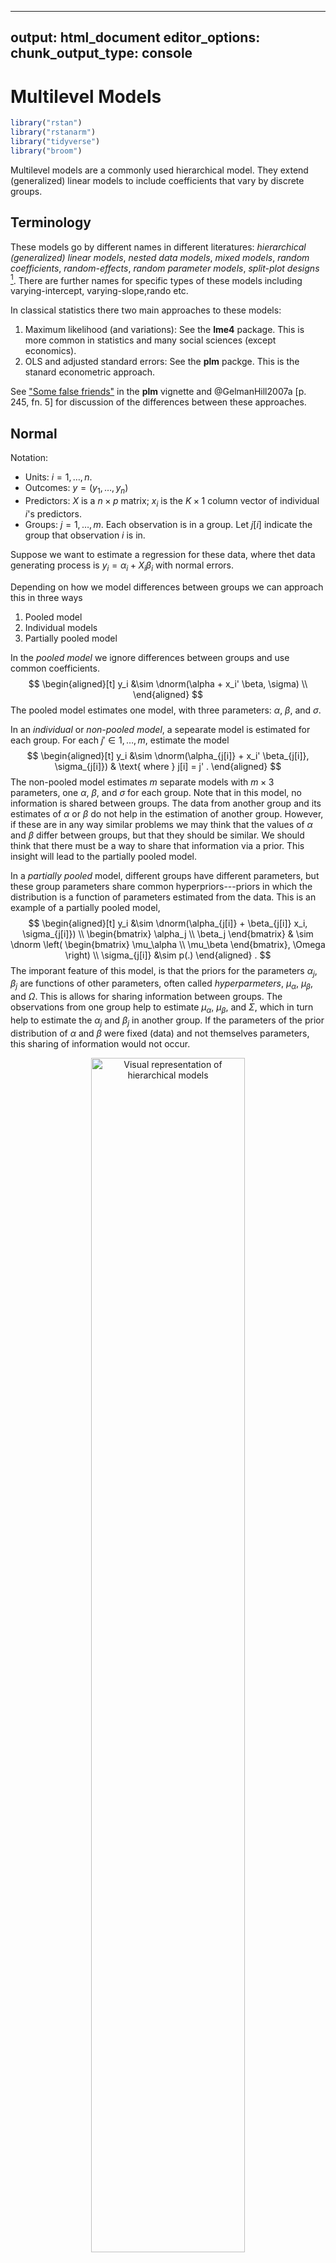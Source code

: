 
---
output: html_document
editor_options:
  chunk_output_type: console
---
# Multilevel Models




```r
library("rstan")
library("rstanarm")
library("tidyverse")
library("broom")
```

Multilevel models are a commonly used hierarchical model.
They extend (generalized) linear models to include coefficients that vary by discrete groups.

## Terminology

These models go by different names in different literatures:
*hierarchical (generalized) linear models*, *nested data models*,
*mixed models*, *random coefficients*, *random-effects*,
*random parameter models*,  *split-plot designs* [^mlm-names].
There are further names for specific types of these models including varying-intercept, varying-slope,rando etc.

In classical statistics there two main approaches to these models:

1.  Maximum likelihood (and variations): See the **lme4** package. This
    is more common in statistics and many social sciences (except economics).
1.  OLS and adjusted standard errors: See the **plm** packge. This is the
    stanard econometric approach.

See ["Some false friends"](https://cran.r-project.org/web/packages/plm/vignettes/plm.pdf) in the **plm** vignette and @GelmanHill2007a [p. 245, fn. 5] for discussion of the differences between these approaches.


## Normal

Notation:

-   Units: $i = 1, \dots, n$.
-   Outcomes: $y = (y_1, \dots, y_n)$
-   Predictors: $X$ is a $n \times p$ matrix; $x_i$ is the $K \times 1$
    column vector of individual $i$'s predictors.
-   Groups: $j = 1, \dots, m$. Each observation is in a group.
    Let $j[i]$ indicate the group that observation $i$ is in.

Suppose we want to estimate a regression for these data, where thet data generating process is $y_i = \alpha_i + X_i \beta_i$ with normal errors.

Depending on how we model differences between groups we can approach this in
three ways

1.  Pooled model
2.  Individual models
3.  Partially pooled model

In the *pooled model* we ignore differences between groups and use common
coefficients.
$$
\begin{aligned}[t]
y_i &\sim \dnorm(\alpha + x_i' \beta, \sigma) \\
\end{aligned}
$$
The pooled model estimates one model, with three parameters: $\alpha$, $\beta$,
and $\sigma$.

In an *individual* or *non-pooled model*, a sepearate model is estimated for each group.
For each $j' \in 1, \dots, m$, estimate the model
$$
\begin{aligned}[t]
y_i &\sim \dnorm(\alpha_{j[i]} + x_i' \beta_{j[i]}, \sigma_{j[i]}) & \text{ where } j[i] = j' .
\end{aligned}
$$
The non-pooled model estimates $m$ separate models with $m \times 3$ parameters, one $\alpha$, $\beta$, and $\sigma$ for each group.
Note that in this model, no information is shared between groups.
The data from another group and its estimates of $\alpha$ or $\beta$ do not help in the estimation of another group.
However, if these are in any way similar problems we may think that the values of $\alpha$ and $\beta$ differ between groups, but that they should be similar.
We should think that there must be a way to share that information via a prior.
This insight will lead to the partially pooled model.

In a *partially pooled* model, different groups have different parameters, but
these group parameters share common hyperpriors---priors in which the distribution is a function of parameters estimated from the data.
This is an example of a partially pooled model,
$$
\begin{aligned}[t]
y_i &\sim \dnorm(\alpha_{j[i]} + \beta_{j[i]} x_i, \sigma_{j[i]}) \\
  \begin{bmatrix}
  \alpha_j \\
  \beta_j
  \end{bmatrix}
& \sim
\dnorm
\left(
  \begin{bmatrix}
  \mu_\alpha \\
  \mu_\beta
  \end{bmatrix},
\Omega
\right) \\
\sigma_{j[i]} &\sim p(.)
\end{aligned} .
$$
The imporant feature of this model, is that the priors for the parameters $\alpha_j$, $\beta_j$ are functions of other parameters, often called *hyperparmeters*, $\mu_{\alpha}$, $\mu_{\beta}$, and $\Omega$.
This is allows for sharing information between groups.
The observations from one group help to estimate $\mu_{\alpha}$, $\mu_{\beta}$,
and $\Sigma$, which in turn help to estimate the $\alpha_j$ and $\beta_j$ in another group.
If the parameters of the prior distribution of $\alpha$ and $\beta$ were fixed (data) and not themselves parameters, this sharing of information would not occur.

<div class="figure" style="text-align: center">
<img src="multilevel_files/figure-html/unnamed-chunk-4-1.png" alt="Visual representation of hierarchical models" width="70%" />
<p class="caption">(\#fig:unnamed-chunk-4)Visual representation of hierarchical models</p>
</div>

We can also allow some parameters to vary between groups, but pool other parameters.

*Group-heteroskedastic*: Assume that the intercept ($\alpha$) and slope ($\beta$) are the same across groups, but allow the scale of the regression error to vary between groups.
$$
\begin{aligned}[t]
y_i &\sim \dnorm(\alpha + x'_i \beta, \sigma_{j[i]}) \\
\log \sigma_j &\sim \dnorm(\tau, \psi)
\end{aligned}
$$
The prior on the $\log \sigma_j$ has two parameters, $\tau$ (the average log-standard deviation of the errors) and $\psi$, which determines the level of heteroskedasticity.

In a *varying-intercept* model keep the slope coefficients ($\beta$) common between groups, but allow the intercepts ($\alpha_j$) to vary by group.
$$
\begin{aligned}[t]
y_i &\sim \dnorm(\alpha_{j[i]} + \beta x_i, \sigma) \\
\alpha_{j} &\sim \dnorm(\mu_\alpha, \omega_{\alpha})
\end{aligned}
$$

In a *varying-slope model*, the groups share a common intercept, $\alpha$, but the slope coefficient ($\beta$), varies between groups.

$$
\begin{aligned}[t]
y_i &\sim \dnorm(\alpha + \beta_{j[i]} x_i, \sigma^2) \\
\beta_{j} & \sim \dnorm(\mu_{\beta}, \omega_{\beta})
\end{aligned}
$$
This is less common since it is hard to think of cases when it is appropriate.
More often, if the slope coefficient is allowed to vary between groups,
the the intercepts should as well.
This is the more-general *varying-slope varying-intercept* model,
$$
\begin{aligned}[t]
y_i &\sim \dnorm(\alpha + \beta_{j[i]} x_i, \sigma^2) \\
  \begin{bmatrix}
  \alpha_j \\
  \beta_j
  \end{bmatrix}
& \sim
\dnorm
\left(
  \begin{bmatrix}
  \mu_\alpha \\
  \mu_\beta
  \end{bmatrix},
\Omega
\right)
\end{aligned}
$$

## Example: Radon

This example models the presence of radon in houses in Minnesota which appears in @GelmanHill2007a and @BDA3.
This is partly derived from a [Stan Case Study](http://mc-stan.org/documentation/case-studies/radon.html), which uses `PyStan` instead of **rstan**.

### Data

The [radon](https://www.rdocumentation.org/packages/radon/topics/rstanarm) data is included in the **[rstanarm](https://cran.r-project.org/package=rstanarm)** package.

```r
data("radon", package = "rstanarm")
glimpse(radon)
#> Observations: 919
#> Variables: 4
#> $ floor       <int> 1, 0, 0, 0, 0, 0, 0, 0, 0, 0, 0, 0, 0, 0, 0, 0, 0,...
#> $ county      <fct> AITKIN, AITKIN, AITKIN, AITKIN, ANOKA, ANOKA, ANOK...
#> $ log_radon   <dbl> 0.8329, 0.8329, 1.0986, 0.0953, 1.1632, 0.9555, 0....
#> $ log_uranium <dbl> -0.689, -0.689, -0.689, -0.689, -0.847, -0.847, -0...
```

The data consist of 919  observations of radon levels of houses from 85 counties.


```r
radon_county <- radon %>%
  group_by(county) %>%
  summarise(log_radon_mean = mean(log_radon),
            log_radon_sd = sd(log_radon),
            log_uranium = mean(log_uranium),
            n = length(county)) %>%
  mutate(log_radon_se = log_radon_sd / sqrt(n))
```


```r
ggplot() +
  geom_boxplot(data = radon,
               mapping = aes(y = log_radon,
                             x = fct_reorder(county, log_radon, mean)),
               colour = "gray") +
  geom_point(data = radon,
             mapping = aes(y = log_radon,
                           x = fct_reorder(county, log_radon, mean)),
             colour = "gray") +
  geom_point(data = radon_county,
             mapping = aes(x = fct_reorder(county, log_radon_mean),
                           y = log_radon_mean),
             colour = "black") +
  coord_flip() +
  labs(y = "log(radon)", x = "")
```

<img src="multilevel_files/figure-html/unnamed-chunk-6-1.png" width="70%" style="display: block; margin: auto;" />

The observations in counties vary in size,

```r
ggplot(radon_county, aes(x = log2(n))) +
         geom_density() +
         geom_rug()
```

<img src="multilevel_files/figure-html/unnamed-chunk-7-1.png" width="70%" style="display: block; margin: auto;" />

Unsurprisingly, there is more variation in county means among counties with smaller numbers
of observations.

```r
ggplot(radon_county, aes(y = log_radon_mean,
                         x = log2(n))) +
  geom_point()
```

<img src="multilevel_files/figure-html/unnamed-chunk-8-1.png" width="70%" style="display: block; margin: auto;" />
Much of this can be explained simply by sampling error.

## Radon Example

In this example we want to model the amount of radon (log scale) in a home.
Let $y_i$ be the *centered* and *scaled* log amount of radon in home $i$.

The simplest model is a pooled model, where all homes are modeled as iid draws
from a common distribution.
$$
\begin{aligned}[t]
y_i &\sim \dnorm(\alpha, \sigma) & \text{for } i \in 1, \dots, n \\
\alpha &\sim \dnorm(0, 10) \\
\sigma &\sim \dexp(1)
\end{aligned}
$$
where $\alpha$ and $\sigma$ are given weakly informative priors.
We will estimate these models **rstanarm** functions `stan_glm` and `stan_glmer`.


```r
fit_radon_1 <- stan_glm(log_radon ~ 1, data = radon, refresh = -1)
```

We can extend this to a no-pooling model with a different mean for each county.
Let $j[i] \in 1, \dots, m$ be the county of observation $i$.

$$
\begin{aligned}[t]
y_i &\sim \dnorm(\alpha_{j[i]}, \sigma) & \text{for } i \in 1, \dots, n \\
\alpha_j &\sim \dnorm(0, 10) & \text{for } j \in 1, \dots, m
\end{aligned}
$$
The $\alpha_j$ are all drawn from weakly informative prior distributions.
And although the $\alpha_j$ are drawn from the same prior distribution,
it has fixed parameters and thus no information is shared between observations in different counties.


```r
fit_radon_2 <- stan_glm(log_radon ~ -1 + county, data = radon, refresh = -1)
```

Finally, consider a partially pooled model.
Like the previous model, each county has its own mean value.
However, now these county-means share a prior which has its own parameters.
$$
\begin{aligned}[t]
y_i &\sim \dnorm(\alpha_{j[i]}, \sigma) & \text{for } i \in 1, \dots, n \\
\alpha_j &\sim \dnorm(\mu, \tau) & \text{for } j \in 1, \dots, m
\end{aligned}
$$
We could also write the model with the country-level average in the
mean equation for $y$, and the $\alpha_j$ values distributed around the county
level average, $\gamma$.
$$
\begin{aligned}[t]
y_i &\sim \dnorm(\alpha_{j[i]}, \sigma) & \text{for } i \in 1, \dots, n \\
\alpha_j &\sim \dnorm(\gamma, \tau) & \text{for } j \in 1, \dots, m \\
\tau &\sim \dexp(1)
\end{aligned}
$$

Hierarchical/multi-level generalized linear models can be estimated with
`stan_glmer`.

```r
fit_radon_3 <- stan_glmer(log_radon ~ (1 + floor | county), data = radon,
                          refresh = -1)
```

For each of these models extract the county means.

```r
alpha_1 <- tidyMCMC(fit_radon_1, conf.int = TRUE) %>%
  filter(term == "(Intercept)") %>%
  # add county
  mutate(county = list(unique(as.character(radon[["county"]])))) %>%
  unnest(county) %>%
  select(-term) %>%
  mutate(model = "Complete")
```


```r
alpha_2 <- tidyMCMC(fit_radon_2, conf.int = TRUE) %>%
  filter(str_detect(term, "^county")) %>%
  mutate(county = str_replace(term, "^county", "")) %>%
  select(-term) %>%
  mutate(model = "No")
```

See this [vignette](http://mc-stan.org/rstanarm/articles/pooling.html) for
extracting the random intercepts.

```r
alphas <- as.matrix(fit_radon_3, regex_pars = "^b\\[")
alpha_mean <- as.matrix(fit_radon_3, pars = "(Intercept)")
alpha_3 <- sweep(alphas, 1, alpha_mean, FUN = "+") %>%
  as_tibble() %>%
  gather(term, value) %>%
  group_by(term) %>%
  summarise(estimate = mean(value), conf.low = quantile(value, 0.025),
            conf.high = quantile(value, 0.975)) %>%
  ungroup() %>%
  mutate(county = str_match(term, "county:(.*)\\]")[ , 2]) %>%
  select(-term) %>%
  mutate(model = "Partial")
```


```r
all_models <-
  bind_rows(alpha_1, alpha_2, alpha_3) %>%
  # reorder county by size
  mutate(county = fct_reorder(county, estimate, mean))
```


```r
ggplot(all_models, aes(x = county, y = estimate, ymin = conf.low, ymax = conf.high,
             color = model)) +
  geom_pointrange(position = position_dodge(width = 1)) +
  coord_flip()
```

<img src="multilevel_files/figure-html/unnamed-chunk-15-1.png" width="70%" style="display: block; margin: auto;" />

## With Individual Covariates

Individual covariates can also be added.
$$
\begin{aligned}
y_i &\sim  N(\mu_i, \sigma^2) \\
\mu_i &= \alpha_{j[i]} + \beta~\mathtt{floor}_i  \\
\alpha_j &\sim \dnorm(\gamma, \tau) & \text{for } j \in 1, \dots, m \\
\beta &\sim \dnorm(0, 2.5)\\
\tau &\sim \dexp(1) \\
\gamma &\sim \dnorm(0, 10)
\end{aligned}
$$
This is often called a *varying intercept* model or the *random effects* model.
Each county has a different intercept, but a common value of $\beta$.
Note that the prior on $\beta$ assumes that $y$ and $\mathtt{floor}$ are centered and scaled.

We can estimate this with `stan_glmer` as follows:

```r
fit_radon_4 <- stan_glmer(log_radon ~ (1 | county) + floor,
                          data = radon,
                          refresh = -1)
```

We could also allow the parameter of $\beta$ to vary between counties and give it a prior distribution.
$$
\begin{aligned}
y_i &\sim  N(\mu_i, \sigma^2) \\
\mu_i &= \alpha_{j[i]} + \beta_{j[i]}~\mathtt{floor}_i
\end{aligned}
$$
Both $\alpha_j$ and $\beta_j$ need to be given hierarchical priors.
Since there are features common to each group, it is common to specify a prior
that allows these parameters to be correlated, such as a multivariate normal
distribution with mean $\gamma$ and covariance $\Sigma$,
$$
\begin{aligned}[t]
\begin{bmatrix}
\alpha_j \\
\beta_j
\end{bmatrix} &\sim
\dnorm\left(\begin{bmatrix}\gamma_{\alpha} \\ \gamma_{\beta} \end{bmatrix}, \Sigma\right) \\
\end{aligned}
$$
The vector of locations of $\alpha$ and $\beta$ can be given weakly informative
priors, which can be the same as the pooled parameters would be given,
$$
\begin{aligned}
\gamma_{\alpha} &\sim \dnorm(0, 10) \\
\gamma_{\beta} &\sim \dnorm(0, 2.5) \\
\end{aligned}
$$
The prior distribution for the covariance matrix is more complicated.
See the section [Priors for Covariances] for a discussion of appropriate prior
distirbutions.

If instead, $\alpha_j$ and $\beta_j$ were given inproper priors, or
alternatively, $\Sigma \to \tau I$ where $\tau \to \infty$, then this model
would be equivalent to an MLE model in with county fixed effects, and with
`county` interacted with `floor`, e.g. `log_radon ~ county * floor`.

This model is often called a *(varying-intercept) varying-slope* model, or
a *random coefficients* model.
It can be estimated as:

```r
fit_radon_5 <- stan_glmer(log_radon ~ (1 + floor | county),
                          data = radon,
                          refresh = -1)
```


```r
plot(fit_radon_5, regex_pars = c("^b\\[floor"))
```

<img src="multilevel_files/figure-html/unnamed-chunk-18-1.png" width="70%" style="display: block; margin: auto;" />


## With Group-Level Covariates

Group-level covariates could also be added as predictors.
$$
\begin{aligned}
y_i &\sim  N(\mu_i, \sigma^2) \\
\mu_i &= \alpha_{j[i]} + \beta~\mathtt{log\_uranium}_{j[i]}  \\
\alpha_j &\sim \dnorm(\gamma, \tau) & \text{for } j \in 1, \dots, m \\
\beta &\sim \dnorm(0, 2.5)\\
\tau &\sim \dexp(1) \\
\gamma &\sim \dnorm(0, 10)
\end{aligned}
$$

We could also write that model with group-level predictors included in the prior fthe group level intercepts as
$$
\begin{aligned}
y_i &\sim  N(\mu_i, \sigma^2) \\
\mu_i &= \alpha_{j[i]} \\
\alpha_j &\sim \dnorm(\gamma +  \beta~\mathtt{log\_uranium}_j, \tau) & \text{for } j \in 1, \dots, m \\
\end{aligned}
$$
These two models are equivalent.
However, they may have different sampling efficiencies.
Generally, in estimation, the first form in which the group-level predictors are included in the top level is used.

To estimate this model with `stan_glmer` run the following.

```r
fit_radon_6 <- stan_glmer(log_radon ~ (1 | county) + log_uranium,
                          data = radon,
                          refresh = -1)
```

## Pooling of Hierarchical Parameters

What does partial pooling do?  
This is easiest to understand in a simple mean-model with normal errors.
$$
\begin{aligned}[t]
y &\sim \dnorm(\mu_{j[i]}, \sigma) \\
\mu_{j} &\sim \dnorm(\gamma, \tau) .
\end{aligned}
$$
If the hyperparameters were known, the posterior of $\mu_j$ is
$$
\mu_j | y, \gamma, \sigma, \tau \sim \dnorm(\hat{\mu}_j, V_j)
$$
where
$$
\begin{aligned}[t]
\hat{\mu}_j &= \frac{\frac{n_j}{\sigma^2} \bar{y}_j + \frac{1}{\tau^2} \gamma}{\frac{n_j}{\sigma^2} + \frac{1}{\tau^2}} \\
V_j &= \frac{1}{\frac{n_j}{\sigma^2} + \frac{1}{\tau^2}}
\end{aligned}
$$

How does this vary depending on the size of the group, $n_j$?

| Sample size, $n_j$              | Estimate of $\hat{\mu}_j$                                       |
| ------------------------------- | --------------------------------------------------------------- |
| $n_j = 0$                       | $\hat{\mu}_j = \gamma$ (complete pooling)                       |
| $n_j < \frac{\sigma^2}{\tau^2}$ | $\hat{\mu}_j$ closer to $\gamma$                                |
| $n_j = \frac{\sigma^2}{\tau^2}$ | $\hat{\mu}_j = \frac{1}{2} \bar{y}_j + \frac{1}{2} \gamma$      |
| $n_j > \frac{\sigma^2}{\tau^2}$ | $\hat{\mu}_j$ closer to $\bar{y}_j$                             |
| $n_j = \infty$                  | $\hat{\mu}_j = \bar{y}_j$ (no pooling)                          |

When the sample size of the group is large, the prior data from other groups provides little additional informiation and the posterior is dominated by the observations in that group.
However, when the sample size of the group is small, there is little information coming from the groups own observations and prior data from other groups can have a big influence on the posterior.
We even have posterior estimates of groups and observations from groups we have not seen before due to the estimated distribution of group means.

This is a good reason to use partial pooling.
If there is enough data it will converge to the no-pooling case, but if there is not it will degrade to the full-pooling case.

If instead the group means $\mu_j$ were known, we can calculate some crude estimates.
The *data variance*, $\sigma^2$, is the residual variance,
$$
\E(\sigma^2 | y, \mu)  = \frac{1}{n} \sum_{i = 1}^n (y - \mu_{j[i]})^2 .
$$
The global mean is approximately the average of the group-level means,
$$
\begin{aligned}[t]
\E(\gamma | y, \mu) &= \frac{1}{J} \sum_{i = 1}^n \mu_j \\
\Var(\gamma | y, \mu) &= \frac{1}{J} \tau^2
\end{aligned}
$$
The group level variance is $\tau^2$ is,
$$
\E(\tau^2 | y, \mu) = \frac{1}{J} \sum_{j = 1}^J (\mu_j - \gamma)^2
$$

## lme4

In R, the most widely used package to estimate mixed-effects models is **lme4**.
This estimates models using maximum likelihood or restricted maximum likelihood methods (REML).
This will be faster than using full-Bayesian methods but also underestimate the uncertainty, as well as being a worse approximation of the posterior.
Additionally, in frequentist inference, the meaning of the random effects is different; they are nuisance parameters and not given standard errors.

See @Bates2010a and @BatesMaechlerBolkerEtAl2014a for introductions to mixed-effects models with **lme4**.
These are also good introductions to classical approaches to mixed effects models.


```r
library("lme4")
```

Complete pooling

```r
fit_pooled <- lm(log_radon ~ county + floor, data = radon)
```
County-varying intercepts with no-pooling

```r
fit_intercept_nopool <- lm(log_radon ~ floor, data = radon)
```
County-varying intercepts with partial-pooling

```r
fit_intercept_partial <- lmer(log_radon ~ (1 | county) + floor, data = radon)
```
Varying slopes with no pooling:

```r
fit_slope_nopool <- lm(log_radon ~ county * floor, data = radon)
```
Varying slopes with partial pooling:

```r
fit_slope_partial <- lmer(log_radon ~ (1 + floor | county), data = radon)
```

We can also include a county-level variable (`log_uranium`) in various models:
With no-pooling,

```r
fit_slope_partial <- lm(log_radon ~ floor + log_uranium, data = radon)
```
With varying-intercepts

```r
fit_slope_partial <- lmer(log_radon ~ (1 | county) + floor + log_uranium,
                          data = radon)
```
With varying-intercepts and slopes,

```r
fit_slope_partial <- lmer(log_radon ~ (1 + floor | county) +  log_uranium,
                          data = radon)
```

## Priors for Covariances {#covariance-priors}

Traditinally the Wishart and inverse Wishart distributions have been used for modeling covariance  distributions. This was largely because they were in some cases conjugate
distributions. However, they have several poor properties.
See <https://github.com/pymc-devs/pymc3/issues/538#issuecomment-94153586>

A preferred approach is to first decompose the covariance matrix ($\Sigma$) into
a vector of standard deviations ($\omega$) and a correlation matrix ($R$),
$$
\Sigma = \diag(\omega) R \diag(\omega) ,
$$
and then place priors on each of those.

The preferred distribution for a  correlation distribution is
the LKJ distribution.
This distribution is proportional to a product of the determinant of the correlation matrix.
The LKJ distribution takes a single parameter $\eta > 0$.
It can be interpreted similarly to the the shape parameter of a symmetric Beta distribution.
When $\eta = 1$, then there is a uniform distribution over all correlation matrices.
As $\eta \to 1$, the correlation matrix approaches the identity matrix.
As $\eta \to 0$, the density has a trough at the identity matrix.
$$
\mathsf{LKJ}(R | \eta) \propto |R|^{\eta - 1}
$$

There are a few ways to assign prior distributions to the standard deviation vector, $\omega$.

The `lkj()` prior used by `stan_mvmer()` and `stan_jm()` assigns independent Half Student-t priors, with degrees of freedom $d$, and scale, $s_j$,
$$
\omega_j \sim \HalfStudentT(d, 0, s_j) .
$$

The `deconv()` prior used by `stan_glmer` decomposes the standard deviation vector further.
It notes that the trace of a covariance matrix is equal to the sum of the variances.
This suggests decomposing the variance vector ($\omega^2$) into the product of the
trace ($\psi^2$) and a simplex ($\pi$) which allocates how much of the total variance
is associated with each element.
$$
\begin{aligned}
\omega &= \psi \sqrt{\pi}
\end{aligned}
$$
The simplex is given a symmetric Dirichlet prior with concentration parameter $k$,
$$
\pi &\sim \ddirchlet(k, 1 / p).
$$
The default for `deconv()` is 1, for a uniform distribution over the space of simplex vectors of that size.

The square root of the trace ($\psi$) is given a gamma prior with shape parameter $a$
and scale parameter $b$,
$$
\psi &\sim \dgamma(a, b) .
$$
The default for `deconv()` is $a = 1$ and $b = 1$, which is equal to $\dexp(\psi | 1)$.

## Cetered and Non-centered Parameterizations

The natural way to write a hiearchical model is with a centered parameterization:
$$
\begin{aligned}[t]
y_i &\sim \dnorm(\alpha_{j[i]}, \sigma) \\
\alpha_{j} &\sim \dnorm(\mu_\alpha, \omega_{\alpha})
\end{aligned}
$$
However, this can be difficult to sample from. In particular, by construction,
the values of $\mu_{\alpha}$, $\omega_{\alpha}$, and $\alpha_j$ are going to be highly correlated.
This results in a posterior pattern called a "funnel" which is difficult for HMC
to sample due to the changes in the posterior curvature.

The centered paramerization centers and scales the distribution of the intercepts.
$$
\begin{aligned}[t]
y_i &\sim \dnorm(\alpha_{j[i]}, \sigma) \\
\alpha_{j} &\sim \mu_{\alpha} + \omega_{\alpha} \alpha^* \\
\alpha^*_{j} &\sim \dnorm(0, 1)
\end{aligned}
$$

These are two ways of writing the *same* model.
However, they change the parameters that the HMC algorithm is actively sampling
and thus can have different sampling performance.

However, neither is universally better.

-   If much data, the non-centered parameterization works better
-   If less data, the centered parameterization works better

And there is currently no ex-ante way to know which will work better, and at
what amount of "data" that the performance of one or the other is better.
However, one other reason to use the centered parameterization (if it is also scaled),
is that the Stan HMC implementation tends to be more efficient if all parameters
are on the scale.

See also

-   Stan Ref Ch 9 "Regression" has sections on hierarchical/multi-level models
-   Stan Ref Ch 22 "Reparameterizations & Change of Variables"
-   <http://twiecki.github.io/blog/2017/02/08/bayesian-hierchical-non-centered/>
-   <https://arxiv.org/pdf/1312.0906.pdf>
-   <https://www.youtube.com/watch?v=pHsuIaPbNbY&t=8s

## Extensions

-   Including group-level covariates

-   Prior distributions for hierarchical scale

-   Prediction. Hierarchical models can be use

    -   new obs in existing groups
    -   new group
    -   new obs in new group

-   Modeling correlation between intercept and slopes

-   Non-nested models

## Miscellaneous

### How many groups?

In classical discussions of multi-level or hierarchical models,
a common question is how many groups are required to be able to use random effects vs. fixed effects.

As noted earlier, random effects estimates the variance between group means. If there are few groups, there is not much information available to estimate this variance.
As such, random effects is not much different than fixed effects.

This literature provides many different rules of thumb for the number of groups necessary to be able to use random effects: 8, 10, 30, 50, or 100 [@Stegmueller2013a, p. 749].

@Stegmueller2013a finds that Bayesian method produces better multi-level-models than maximum likelihood methods for all numbers of groups.
ML methods do not suffer severe bias above 10-15 groups.
Bayesian point estimates are biased for smaller numbers of groups, but less than the ML.
Additionally, the Bayesian methods have better frequentist coverage than ML methods.

@BeckKatz2007a show that ML random coefficient models are superior in terms of efficiency to many types of pooled and un-pooled estimators in small samples.

### Correlation between Predictors and Errors

@BafumiGelman2006a analyze this case.

The standard suggestion in frequentist literature is to use a Hausman test
where the null hypothesis is that random effects are consistent. However,
@ClarkLinzer2014a note that in small samples this is likely to fail to reject
random effects; and in large samples, random effects behave like fixed effects
anyways.

## References

Texts and chapters on multi-level analysis:

-   Bayesian

    -   @GelmanHill2007a [Ch. 11-17].
    -   @BDA3 [Ch 5] "Hierarchical Models"
    -   @BDA3 [Ch 15] "Hierarchical Linear Models"
    -   @Jackman2009a [CHh. 7]
    -   @Draper2008a

-   Frequentist

    -   @Goldstein2011a
    -   @SnijdersBosker2011a
    -   @Rabe-HeskethSkrondal2012a
    -   @Jiang2007a

Stan model examples:

-   Stan models for [ARM](https://github.com/stan-dev/example-models/wiki/ARM-Models)
-   <http://mc-stan.org/documentation/case-studies/radon.html>
-   <https://biologyforfun.wordpress.com/2016/12/08/crossed-and-nested-hierarchical-models-with-stan-and-r/>

Examples of multilevel models

-   @Western1998a: economic growth for OECD countries

-   @GelmanKing1993a: US election polling

-   @ParkGelmanBafumi2004a: multi-level models of opinion polls combined with post-stratification to extrapolate national opinion surveys to regions.

-   @SteenbergenJones2002a: mostly an intro/review of MLM, but uses the
    cross-country Eurobarometer to model support for the EU

-   @GelmanShorBafumiEtAl2007a: state-level opinion polls

-   @RaudenbushBryk2001a: student performance with student and school-level indicators

-   @Gilardi2010a: policy diffusion

-   @ORourkeSinnott2006a: attitudes toward immigration

-   @AndersenFetner2008a: ethnic and social tolerance

-   @Weldon2006a: ethnic and social tolerance

-   @Arzheimer2009a: right-wing voting

-   @HoogheReeskensStolleEtAl2009a: social and political trust

-   @AndersonSinger2008a: satisfaction with democracy

-   @MeerDethScheepers2009a: political participation

-   @IversenRosenbluth2006a: political economy of the gender wage gap

-   @HoogheMarks2004a: support for European integration

-   @LaxPhillips2009a: American politics using states and neighborhoods

-   @Voeten2008a: judicial decision making

-   @FranchinoHoeyland2009a: legislative politics

-   @DenisovaEllerFryeEtAl2009a: politics of economic reforms

-   @AitkinLongford1986a, @GoldsteinYangOmarEtAl2000a,
    @GoldsteinRasbashYangEtAl1993a: education

-   @GoldsteinYangOmarEtAl2000a: medicine

[^mlm-names]: <https://en.wikipedia.org/wiki/Multilevel_model>
